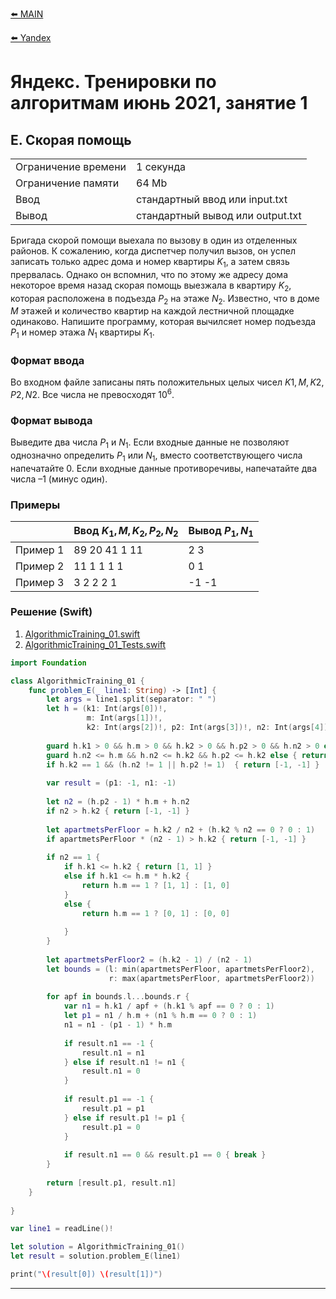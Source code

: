 [⬅️ MAIN][main]

[⬅️ Yandex][Yandex]  

# Яндекс. Тренировки по алгоритмам июнь 2021, занятие 1

## E. Скорая помощь

|||
|--------------------|----------------------------------|
|Ограничение времени |1 секунда                         |
|Ограничение памяти  |64 Mb                             |
|Ввод                |стандартный ввод или input.txt    |
|Вывод               |стандартный вывод или output.txt  |


Бригада скорой помощи выехала по вызову в один из отделенных районов. К сожалению, когда диспетчер получил вызов, он успел записать только адрес дома и номер квартиры ${K_1}$, а затем связь прервалась. Однако он вспомнил, что по этому же адресу дома некоторое время назад скорая помощь выезжала в квартиру ${K_2}$, которая расположена в подъезда ${P_2}$ на этаже ${N_2}$. Известно, что в доме ${M}$ этажей и количество квартир на каждой лестничной площадке одинаково. Напишите программу, которая вычилсяет номер подъезда ${P_1}$ и номер этажа ${N_1}$ квартиры ${K_1}$.


### Формат ввода
Во входном файле записаны пять положительных целых чисел ${K1, M, K2, P2, N2}$. Все числа не превосходят ${10^6}$.


### Формат вывода
Выведите два числа ${P_1}$ и ${N_1}$. Если входные данные не позволяют однозначно определить ${P_1}$ или ${N_1}$, вместо соответствующего числа напечатайте 0. Если входные данные противоречивы, напечатайте два числа –1 (минус один).


### Примеры
|         |Ввод ${K_1, M, K_2, P_2, N_2}$ |Вывод ${P_1, N_1}$ |
|---------|--------------------------------|------------------|
|Пример 1 |89 20 41 1 11                   |2 3               |
|Пример 2 |11 1 1 1 1                      |0 1               |
|Пример 3 |3 2 2 2 1                       |-1 -1             |


### Решение (Swift)

1. [AlgorithmicTraining_01.swift][AlgorithmicTraining_01]
2. [AlgorithmicTraining_01_Tests.swift][AlgorithmicTraining_01_Tests]

```swift
import Foundation

class AlgorithmicTraining_01 {
    func problem_E(_ line1: String) -> [Int] {
        let args = line1.split(separator: " ")
        let h = (k1: Int(args[0])!,
                 m: Int(args[1])!,
                 k2: Int(args[2])!, p2: Int(args[3])!, n2: Int(args[4])!)
        
        guard h.k1 > 0 && h.m > 0 && h.k2 > 0 && h.p2 > 0 && h.n2 > 0 else { return [-1, -1] }
        guard h.n2 <= h.m && h.n2 <= h.k2 && h.p2 <= h.k2 else { return [-1, -1] }
        if h.k2 == 1 && (h.n2 != 1 || h.p2 != 1)  { return [-1, -1] }
        
        var result = (p1: -1, n1: -1)
        
        let n2 = (h.p2 - 1) * h.m + h.n2
        if n2 > h.k2 { return [-1, -1] }
                
        let apartmetsPerFloor = h.k2 / n2 + (h.k2 % n2 == 0 ? 0 : 1)
        if apartmetsPerFloor * (n2 - 1) > h.k2 { return [-1, -1] }
        
        if n2 == 1 {
            if h.k1 <= h.k2 { return [1, 1] }
            else if h.k1 <= h.m * h.k2 {
                return h.m == 1 ? [1, 1] : [1, 0]
            }
            else {
                return h.m == 1 ? [0, 1] : [0, 0]
                
            }
        }
        
        let apartmetsPerFloor2 = (h.k2 - 1) / (n2 - 1)
        let bounds = (l: min(apartmetsPerFloor, apartmetsPerFloor2),
                      r: max(apartmetsPerFloor, apartmetsPerFloor2))
        
        for apf in bounds.l...bounds.r {
            var n1 = h.k1 / apf + (h.k1 % apf == 0 ? 0 : 1)
            let p1 = n1 / h.m + (n1 % h.m == 0 ? 0 : 1)
            n1 = n1 - (p1 - 1) * h.m
            
            if result.n1 == -1 {
                result.n1 = n1
            } else if result.n1 != n1 {
                result.n1 = 0
            }
            
            if result.p1 == -1 {
                result.p1 = p1
            } else if result.p1 != p1 {
                result.p1 = 0
            }
            
            if result.n1 == 0 && result.p1 == 0 { break }
        }
                
        return [result.p1, result.n1]
    }
    
}

var line1 = readLine()!

let solution = AlgorithmicTraining_01()
let result = solution.problem_E(line1)

print("\(result[0]) \(result[1])")
```

---
[main]: ./../../../README.md
[Yandex]: ./../../README.md

[AlgorithmicTraining_01]: ./../../YandexTasks.Swift/YandexTasks/Sources/YandexTasks/AlgorithmicTraining_01.swift

[AlgorithmicTraining_01_Tests]: ./../../YandexTasks.Swift/YandexTasks/Tests/YandexTasksTests/AlgorithmicTraining_01_Tests.swift